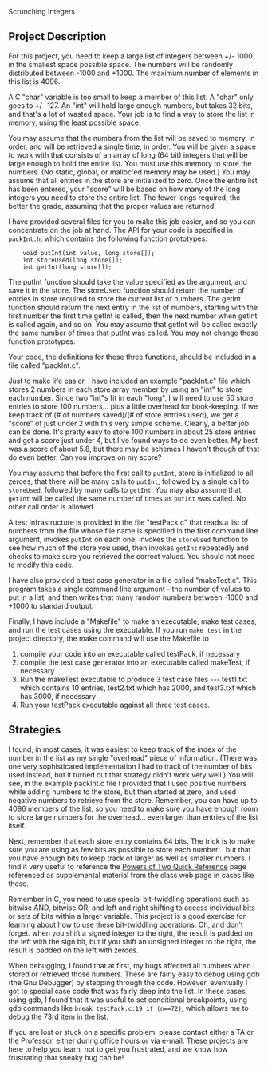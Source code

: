 Scrunching Integers

## Project Description

For this project, you need to keep a large list of integers between +/- 1000 in the smallest space possible space. The numbers will be randomly distributed between -1000 and +1000. The maximum number of elements in this list is 4096. 

A C "char" variable is too small to keep a member of this list. A "char" only goes to +/- 127. An "int" will hold large enough numbers, but takes 32 bits, and that's a lot of wasted space. Your job is to find a way to store the list in memory, using the least possible space. 

You may assume that the numbers from the list will be saved to memory, in order, and will be retrieved a single time, in order. You will be given a space to work with that consists of an array of long (64 bit) integers that will be large enough to hold the entire list. You must use this memory to store the numbers. (No static, global, or malloc'ed memory may be used.) You may assume that all entries in the store are initialized to zero. Once the entire list has been entered, your "score" will be based on how many of the long integers you need to store the entire list. The fewer longs required, the better the grade, assuming that the proper values are returned. 

I have provided several files for you to make this job easier, and so you can concentrate on the job at hand. The API for your code is specified in `packInt.h`, which contains the following function prototypes:

```
	void putInt(int value, long store[]);
	int storeUsed(long store[]);
	int getInt(long store[]);
```  

The putInt function should take the value specified as the argument, and save it in the store. The storeUsed function should return the number of entries in store required to store the current list of numbers. The getInt function should return the next entry in the list of numbers, starting with the first number the first time getInt is called, then the next number when getInt is called again, and so on. You may assume that getInt will be called exactly the same number of times that putInt was called. You may not change these function prototypes.
	
Your code, the definitions for these three functions, should be included in a file called "packInt.c". 

Just to make life easier, I have included an example "packInt.c" file which stores 2 numbers in each store array member by using an "int" to store each number. Since two "int"s fit in each "long", I will need to use 50 store entries to store 100 numbers... plus a little overhead for book-keeping. If we keep track of (# of numbers saved)/(# of store entries used), we get a "score" of just under 2 with this very simple scheme. Clearly, a better job can be done. It's pretty easy to store 100 numbers in about 25 store entries and get a score just under 4, but I've found ways to do even better. My best was a score of about 5.8, but there may be schemes I haven't though of that do even better. Can you improve on my score?

You may assume that before the first call to `putInt`, store is initialized to all zeroes, that there will be many calls to `putInt`, followed by a single call to `storeUsed`, followed by many calls to `getInt`. You may also assume that `getInt` will be called the same number of times as `putInt` was called. No other call order is allowed. 
	
A test infrastructure is provided in the file "testPack.c" that reads a list of numbers from the file whose file name is specified in the first command line argument, invokes `putInt` on each one, invokes the `storeUsed` function to see how much of the store you used, then invokes `getInt` repeatedly and checks to make sure you retrieved the correct values. You should not need to modify this code.

I have also provided a test case generator in a file called "makeTest.c". This program takes a single command line argument - the number of values to put in a list, and then writes that many random numbers between -1000 and +1000 to standard output.

Finally, I have include a "Makefile" to make an executable, make test cases, and run the test cases using the executable. If you run `make test` in the project directory, the make command will use the Makefile to 

1) compile your code into an executable called testPack, if necessary
2) compile the test case generator into an executable called makeTest, if necessary
3) Run the makeTest executable to produce 3 test case files --- test1.txt which contains 10 entries, test2.txt which has 2000, and test3.txt which has 3000, if necessary
4) Run your testPack executable against all three test cases.

## Strategies

I found, in most cases, it was easiest to keep track of the index of the number in the list as my single "overhead" piece of information. (There was one very sophisticated implementation I had to track of the number of bits used instead, but it turned out that strategy didn't work very well.) You will see, in the example packInt.c file I provided that I used positive numbers while adding numbers to the store, but then started at zero, and used negative numbers to retrieve from the store.  Remember, you can have up to 4096 members of the list, so you need to make sure you have enough room to store large numbers for the overhead... even larger than entries of the list itself.

Next, remember that each store entry contains 64 bits. The trick is to make sure you are using as few bits as possible to store each number... but that you have enough bits to keep track of larger as well as smaller numbers. I find it very useful to reference the [Powers of Two Quick Reference](http://www.cs.binghamton.edu/~tbartens/CS220_Spring_2019/PowersOfTwo.html) page referenced as supplemental material from the class web page in cases like these. 

Remember in C, you need to use special bit-twiddling operations such as bitwise AND, bitwise OR, and left and right shifting to access individual bits or sets of bits within a larger variable. This project is a good exercise for learning about how to use these bit-twiddling operations. Oh, and don't forget. when you shift a signed integer to the right, the result is padded on the left with the sign bit, but if you shift an unsigned integer to the right, the result is padded on the left with zeroes.

When debugging, I found that at first, my bugs affected all numbers when I stored or retrieved those numbers. These are fairly easy to debug using gdb (the Gnu Debugger) by stepping through the code. However, eventually I got to special case code that was fairly deep into the list.  In these cases, using gdb, I found that it was useful to set conditional breakpoints, using gdb commands like `break testPack.c:19 if (n==72)`, which allows me to debug the 73rd item in the list.

If you are lost or stuck on a specific problem, please contact either a TA or the Professor, either during office hours or via e-mail. These projects are here to help you learn, not to get you frustrated, and we know how frustrating that sneaky bug can be!


